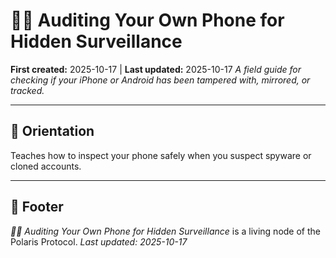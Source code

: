 # 🕵️‍♀️ Auditing Your Own Phone for Hidden Surveillance
**First created:** 2025-10-17 | **Last updated:** 2025-10-17
*A field guide for checking if your iPhone or Android has been tampered with, mirrored, or tracked.*

---

## 🧭 Orientation
Teaches how to inspect your phone safely when you suspect spyware or cloned accounts.

---

## 🏮 Footer
*🕵️‍♀️ Auditing Your Own Phone for Hidden Surveillance* is a living node of the Polaris Protocol.
_Last updated: 2025-10-17_
